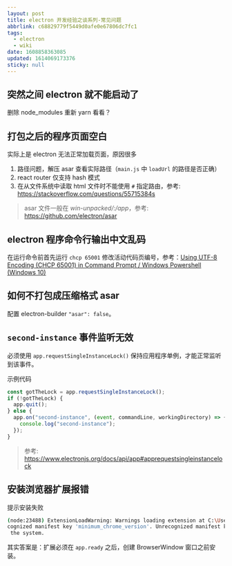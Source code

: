 ```yaml
---
layout: post
title: electron 开发经验之谈系列-常见问题
abbrlink: c68829779f5449d0afe0e67806dc7fc1
tags:
  - electron
  - wiki
date: 1608858363085
updated: 1614069173376
sticky: null
---
```


## 突然之间 electron 就不能启动了

删除 node_modules 重新 yarn 看看？

## 打包之后的程序页面空白

实际上是 electron 无法正常加载页面，原因很多

1.  路径问题，解压 asar 查看实际路径（`main.js` 中 `loadUrl` 的路径是否正确）
1.  react router 仅支持 hash 模式
1.  在从文件系统中读取 html 文件时不能使用 `#` 指定路由，参考: <https://stackoverflow.com/questions/55715384s>

> asar 文件一般在 _win-unpacked/:/app_，参考: <https://github.com/electron/asar>

## electron 程序命令行输出中文乱码

在运行命令前首先运行 `chcp 65001` 修改活动代码页编号，参考：[Using UTF-8 Encoding (CHCP 65001) in Command Prompt / Windows Powershell (Windows 10)](https://stackoverflow.com/questions/57131654)

## 如何不打包成压缩格式 asar

配置 electron-builder `"asar": false`。

## `second-instance` 事件监听无效

必须使用 `app.requestSingleInstanceLock()` 保持应用程序单例，才能正常监听到该事件。

示例代码

```ts
const gotTheLock = app.requestSingleInstanceLock();
if (!gotTheLock) {
  app.quit();
} else {
  app.on("second-instance", (event, commandLine, workingDirectory) => {
    console.log("second-instance");
  });
}
```

> 参考: <https://www.electronjs.org/docs/api/app#apprequestsingleinstancelock>

## 安装浏览器扩展报错

提示安装失败

```sh
(node:23488) ExtensionLoadWarning: Warnings loading extension at C:\Users\rxliuli\AppData\Roaming\Electron\extensions\fmkadmapgofadopljbjfkapdkoienihi: Unrecognized manifest key 'browser_action'. Unre
cognized manifest key 'minimum_chrome_version'. Unrecognized manifest key 'update_url'. Cannot load extension with file or directory name _metadata. Filenames starting with "_" are reserved for use by
 the system.
```

其实答案是：扩展必须在 `app.ready` 之后，创建 BrowserWindow 窗口之前安装。
